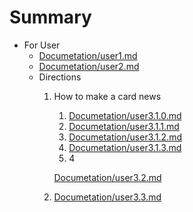 # Summary

* For User
  * [Documetation/user1.md](Documetation/user1.md)
  * [Documetation/user2.md](Documetation/user2.md)
  * Directions
    1. How to make a card news
       1. [Documetation/user3.1.0.md](Documetation/user3.1.0.md)
       2. [Documetation/user3.1.1.md](Documetation/user3.1.1.md)
       3. [Documetation/user3.1.2.md](Documetation/user3.1.2.md)
       4. [Documetation/user3.1.3.md](Documetation/user3.1.3.md)
       5. 4

       [Documetation/user3.2.md](Documetation/user3.2.md)
    2. [Documetation/user3.3.md](Documetation/user3.3.md)



